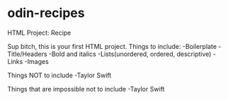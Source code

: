 # odin-recipes
HTML Project: Recipe

Sup bitch, this is your first HTML project.
Things to include:
-Boilerplate
-Title/Headers
-Bold and italics
-Lists(unordered, ordered, descriptive)
-Links
-Images

Things NOT to include
-Taylor Swift

Things that are impossible not to include
-Taylor Swift
